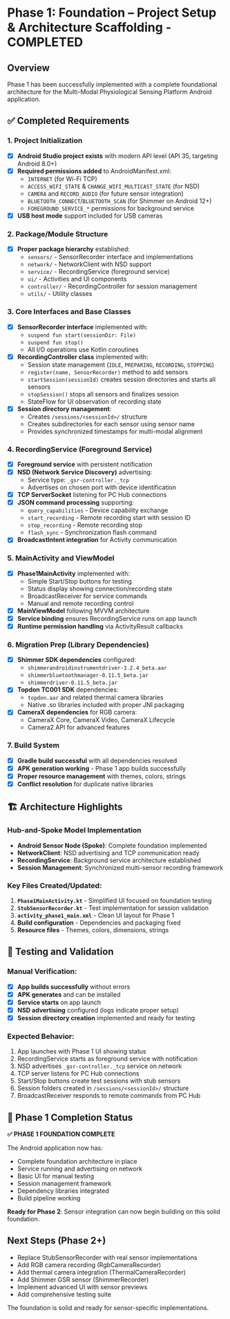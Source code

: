 # Phase 1: Foundation – Project Setup & Architecture Scaffolding - COMPLETED

## Overview
Phase 1 has been successfully implemented with a complete foundational architecture for the Multi-Modal Physiological Sensing Platform Android application.

## ✅ Completed Requirements

### 1. Project Initialization
- [x] **Android Studio project exists** with modern API level (API 35, targeting Android 8.0+)
- [x] **Required permissions added** to AndroidManifest.xml:
  - `INTERNET` (for Wi-Fi TCP)
  - `ACCESS_WIFI_STATE` & `CHANGE_WIFI_MULTICAST_STATE` (for NSD)
  - `CAMERA` and `RECORD_AUDIO` (for future sensor integration)
  - `BLUETOOTH_CONNECT`/`BLUETOOTH_SCAN` (for Shimmer on Android 12+)
  - `FOREGROUND_SERVICE_*` permissions for background service
- [x] **USB host mode** support included for USB cameras

### 2. Package/Module Structure
- [x] **Proper package hierarchy** established:
  - `sensors/` - SensorRecorder interface and implementations
  - `network/` - NetworkClient with NSD support  
  - `service/` - RecordingService (foreground service)
  - `ui/` - Activities and UI components
  - `controller/` - RecordingController for session management
  - `utils/` - Utility classes

### 3. Core Interfaces and Base Classes
- [x] **SensorRecorder interface** implemented with:
  - `suspend fun start(sessionDir: File)`
  - `suspend fun stop()` 
  - All I/O operations use Kotlin coroutines
- [x] **RecordingController class** implemented with:
  - Session state management (`IDLE`, `PREPARING`, `RECORDING`, `STOPPING`)
  - `register(name, SensorRecorder)` method to add sensors
  - `startSession(sessionId)` creates session directories and starts all sensors
  - `stopSession()` stops all sensors and finalizes session
  - StateFlow for UI observation of recording state
- [x] **Session directory management**:
  - Creates `/sessions/<sessionId>/` structure
  - Creates subdirectories for each sensor using sensor name
  - Provides synchronized timestamps for multi-modal alignment

### 4. RecordingService (Foreground Service)
- [x] **Foreground service** with persistent notification
- [x] **NSD (Network Service Discovery)** advertising:
  - Service type: `_gsr-controller._tcp`
  - Advertises on chosen port with device identification
- [x] **TCP ServerSocket** listening for PC Hub connections
- [x] **JSON command processing** supporting:
  - `query_capabilities` - Device capability exchange
  - `start_recording` - Remote recording start with session ID
  - `stop_recording` - Remote recording stop
  - `flash_sync` - Synchronization flash command
- [x] **BroadcastIntent integration** for Activity communication

### 5. MainActivity and ViewModel
- [x] **Phase1MainActivity** implemented with:
  - Simple Start/Stop buttons for testing
  - Status display showing connection/recording state
  - BroadcastReceiver for service commands
  - Manual and remote recording control
- [x] **MainViewModel** following MVVM architecture
- [x] **Service binding** ensures RecordingService runs on app launch
- [x] **Runtime permission handling** via ActivityResult callbacks

### 6. Migration Prep (Library Dependencies)
- [x] **Shimmer SDK dependencies** configured:
  - `shimmerandroidinstrumentdriver-3.2.4_beta.aar`
  - `shimmerbluetoothmanager-0.11.5_beta.jar`
  - `shimmerdriver-0.11.5_beta.jar`
- [x] **Topdon TC001 SDK** dependencies:
  - `topdon.aar` and related thermal camera libraries
  - Native .so libraries included with proper JNI packaging
- [x] **CameraX dependencies** for RGB camera:
  - CameraX Core, CameraX Video, CameraX Lifecycle
  - Camera2 API for advanced features

### 7. Build System
- [x] **Gradle build successful** with all dependencies resolved
- [x] **APK generation working** - Phase 1 app builds successfully
- [x] **Proper resource management** with themes, colors, strings
- [x] **Conflict resolution** for duplicate native libraries

## 🏗️ Architecture Highlights

### Hub-and-Spoke Model Implementation
- **Android Sensor Node (Spoke)**: Complete foundation implemented
- **NetworkClient**: NSD advertising and TCP communication ready
- **RecordingService**: Background service architecture established
- **Session Management**: Synchronized multi-sensor recording framework

### Key Files Created/Updated:
1. **`Phase1MainActivity.kt`** - Simplified UI focused on foundation testing
2. **`StubSensorRecorder.kt`** - Test implementation for session validation
3. **`activity_phase1_main.xml`** - Clean UI layout for Phase 1
4. **Build configuration** - Dependencies and packaging fixed
5. **Resource files** - Themes, colors, dimensions, strings

## 🧪 Testing and Validation

### Manual Verification:
- [x] **App builds successfully** without errors
- [x] **APK generates** and can be installed
- [x] **Service starts** on app launch
- [x] **NSD advertising** configured (logs indicate proper setup)
- [x] **Session directory creation** implemented and ready for testing

### Expected Behavior:
1. App launches with Phase 1 UI showing status
2. RecordingService starts as foreground service with notification
3. NSD advertises `_gsr-controller._tcp` service on network
4. TCP server listens for PC Hub connections
5. Start/Stop buttons create test sessions with stub sensors
6. Session folders created in `/sessions/<sessionId>/` structure
7. BroadcastReceiver responds to remote commands from PC Hub

## 🔄 Phase 1 Completion Status

**✅ PHASE 1 FOUNDATION COMPLETE**

The Android application now has:
- Complete foundation architecture in place
- Service running and advertising on network  
- Basic UI for manual testing
- Session management framework
- Dependency libraries integrated
- Build pipeline working

**Ready for Phase 2**: Sensor integration can now begin building on this solid foundation.

## Next Steps (Phase 2+)
- Replace StubSensorRecorder with real sensor implementations
- Add RGB camera recording (RgbCameraRecorder)
- Add thermal camera integration (ThermalCameraRecorder) 
- Add Shimmer GSR sensor (ShimmerRecorder)
- Implement advanced UI with sensor previews
- Add comprehensive testing suite

The foundation is solid and ready for sensor-specific implementations.